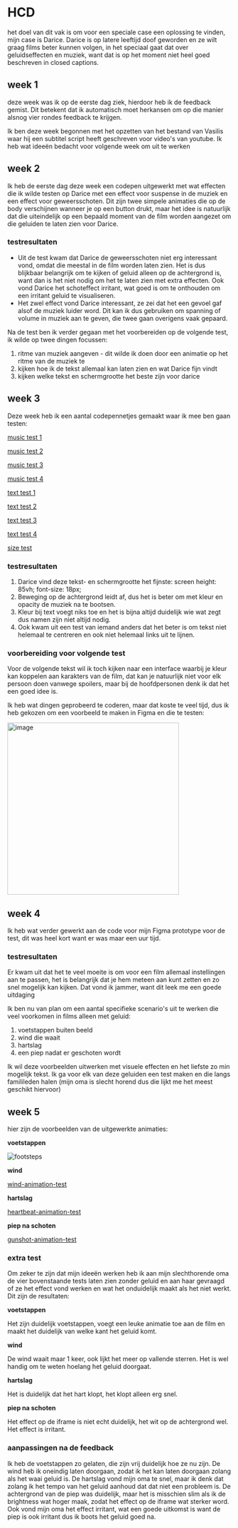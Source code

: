 # HCD

het doel van dit vak is om voor een speciale case een oplossing te vinden, mijn case is Darice. Darice is op latere leeftijd doof geworden en ze wilt graag films beter kunnen volgen, in het speciaal gaat dat over geluidseffecten en muziek, want dat is op het moment niet heel goed beschreven in closed captions.


## week 1

deze week was ik op de eerste dag ziek, hierdoor heb ik de feedback gemist. Dit betekent dat ik automatisch moet herkansen om op die manier alsnog vier rondes feedback te krijgen.

Ik ben deze week begonnen met het opzetten van het bestand van Vasilis waar hij een subtitel script heeft geschreven voor video's van youtube. Ik heb wat ideeën bedacht voor volgende week om uit te werken


## week 2

Ik heb de eerste dag deze week een codepen uitgewerkt met wat effecten die ik wilde testen op Darice met een effect voor suspense in de muziek en een effect voor geweersschoten. Dit zijn twee simpele animaties die op de body verschijnen wanneer je op een button drukt, maar het idee is natuurlijk dat die uiteindelijk op een bepaald moment van de film worden aangezet om die geluiden te laten zien voor Darice.

### testresultaten

- Uit de test kwam dat Darice de geweersschoten niet erg interessant vond, omdat die meestal in de film worden laten zien. Het is dus blijkbaar belangrijk om te kijken of geluid alleen op de achtergrond is, want dan is het niet nodig om het te laten zien met extra effecten. Ook vond Darice het schoteffect irritant, wat goed is om te onthouden om een irritant geluid te visualiseren.
- Het zwel effect vond Darice interessant, ze zei dat het een gevoel gaf alsof de muziek luider word. Dit kan ik dus gebruiken om spanning of volume in muziek aan te geven, die twee gaan overigens vaak gepaard.

Na de test ben ik verder gegaan met het voorbereiden op de volgende test, ik wilde op twee dingen focussen:
1. ritme van muziek aangeven - dit wilde ik doen door een animatie op het ritme van de muziek te 
2. kijken hoe ik de tekst allemaal kan laten zien en wat Darice fijn vindt
3. kijken welke tekst en schermgrootte het beste zijn voor darice


## week 3

Deze week heb ik een aantal codepennetjes gemaakt waar ik mee ben gaan testen:

[music test 1](https://codepen.io/lorenzo_03/pen/MYYbzwv)

[music test 2](https://codepen.io/lorenzo_03/pen/PwwbxPq)

[music test 3](https://codepen.io/lorenzo_03/pen/MYYmoLo)

[music test 4](https://codepen.io/lorenzo_03/pen/mydZmKJ)


[text test 1](https://codepen.io/lorenzo_03/pen/Byagwwj)

[text test 2](https://codepen.io/lorenzo_03/pen/bNGPooe)

[text test 3](https://codepen.io/lorenzo_03/pen/QwWXqqd)

[text test 4](https://codepen.io/lorenzo_03/pen/pvoXWWw)


[size test](https://codepen.io/lorenzo_03/pen/MYYmoZo)


### testresultaten

1. Darice vind deze tekst- en schermgrootte het fijnste: screen height: 85vh; font-size: 18px;
2. Beweging op de achtergrond leidt af, dus het is beter om met kleur en opacity de muziek na te bootsen.
3. Kleur bij text voegt niks toe en het is bijna altijd duidelijk wie wat zegt dus namen zijn niet altijd nodig.
4. Ook kwam uit een test van iemand anders dat het beter is om tekst niet helemaal te centreren en ook niet helemaal links uit te lijnen.


### voorbereiding voor volgende test

Voor de volgende tekst wil ik toch kijken naar een interface waarbij je kleur kan koppelen aan karakters van de film, dat kan je natuurlijk niet voor elk persoon doen vanwege spoilers, maar bij de hoofdpersonen denk ik dat het een goed idee is.

Ik heb wat dingen geprobeerd te coderen, maar dat koste te veel tijd, dus ik heb gekozen om een voorbeeld te maken in Figma en die te testen:

<img width="386" alt="image" src="https://github.com/user-attachments/assets/98774bce-b59b-413a-9eb7-3615f36614a9" />


## week 4

Ik heb wat verder gewerkt aan de code voor mijn Figma prototype voor de test, dit was heel kort want er was maar een uur tijd.

### testresultaten

Er kwam uit dat het te veel moeite is om voor een film allemaal instellingen aan te passen, het is belangrijk dat je hem meteen aan kunt zetten en zo snel mogelijk kan kijken. Dat vond ik jammer, want dit leek me een goede uitdaging

Ik ben nu van plan om een aantal specifieke scenario's uit te werken die veel voorkomen in films alleen met geluid:

1. voetstappen buiten beeld
2. wind die waait
3. hartslag
4. een piep nadat er geschoten wordt

Ik wil deze voorbeelden uitwerken met visuele effecten en het liefste zo min mogelijk tekst. Ik ga voor elk van deze geluiden een test maken en die langs familileden halen (mijn oma is slecht horend dus die lijkt me het meest geschikt hiervoor)


## week 5

hier zijn de voorbeelden van de uitgewerkte animaties:

**voetstappen**

![footsteps](https://github.com/user-attachments/assets/f53c5641-4639-4f4e-b703-6dd08b162cdd)


**wind**

[wind-animation-test](https://codepen.io/lorenzo_03/pen/vEEWyaE?editors=0010)


**hartslag**

[heartbeat-animation-test](https://codepen.io/lorenzo_03/pen/ByyxaGz?editors=1100)


**piep na schoten**

[gunshot-animation-test](https://codepen.io/lorenzo_03/pen/MYYGWRV?editors=0100)


### extra test

Om zeker te zijn dat mijn ideeën werken heb ik aan mijn slechthorende oma de vier bovenstaande tests laten zien zonder geluid en aan haar gevraagd of ze het effect vond werken en wat het onduidelijk maakt als het niet werkt. Dit zijn de resultaten:

**voetstappen**

Het zijn duidelijk voetstappen, voegt een leuke animatie toe aan de film en maakt het duidelijk van welke kant het geluid komt.

**wind**

De wind waait maar 1 keer, ook lijkt het meer op vallende sterren. Het is wel handig om te weten hoelang het geluid doorgaat.

**hartslag**

Het is duidelijk dat het hart klopt, het klopt alleen erg snel.

**piep na schoten**

Het effect op de iframe is niet echt duidelijk, het wit op de achtergrond wel. Het effect is irritant.


### aanpassingen na de feedback

Ik heb de voetstappen zo gelaten, die zijn vrij duidelijk hoe ze nu zijn. De wind heb ik oneindig laten doorgaan, zodat ik het kan laten doorgaan zolang als het waai geluid is. De hartslag vond mijn oma te snel, maar ik denk dat zolang ik het tempo van het geluid aanhoud dat dat niet een probleem is. De achtergrond van de piep was duidelijk, maar het is misschien slim als ik de brightness wat hoger maak, zodat het effect op de iframe wat sterker word. Ook vond mijn oma het effect irritant, wat een goede uitkomst is want de piep is ook irritant dus ik boots het geluid goed na.
